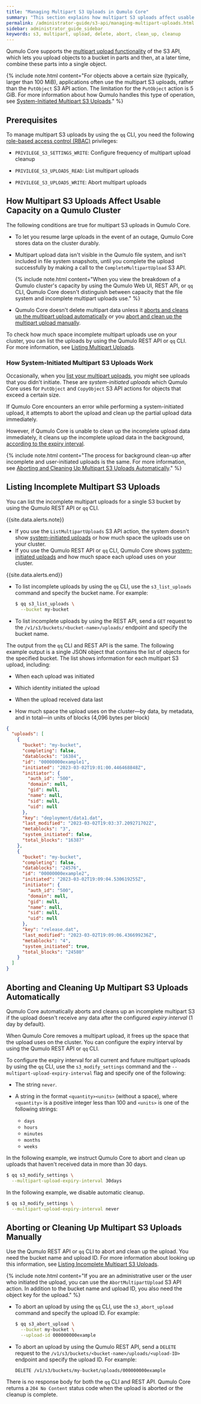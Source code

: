 ```yaml
---
title: "Managing Multipart S3 Uploads in Qumulo Core"
summary: "This section explains how multipart S3 uploads affect usable capacity on a Qumulo cluster and how to abort and clean up multipart uploads manually or automatically."
permalink: /administrator-guide/s3-api/managing-multipart-uploads.html
sidebar: administrator_guide_sidebar
keywords: s3, multipart, upload, delete, abort, clean_up, cleanup
---
```


Qumulo Core supports the [multipart upload functionality]({{site.s3.docs.multipartUpload}}) of the S3 API, which lets you upload objects to a bucket in parts and then, at a later time, combine these parts into a single object.

{% include note.html content="For objects above a certain size (typically, larger than 100 MiB), applications often use the multipart S3 uploads, rather than the `PutObject` S3 API action. The limitation for the `PutObject` action is 5 GiB. For more information about how Qumulo handles this type of operation, see [System-Initiated Multipart S3 Uploads](#system-initiated-uploads)." %}


## Prerequisites
To manage multipart S3 uploads by using the `qq` CLI, you need the following [role-based access control (RBAC)](https://care.qumulo.com/hc/en-us/articles/360036591633) privileges:

* `PRIVILEGE_S3_SETTINGS_WRITE`: Configure frequency of multipart upload cleanup

* `PRIVILEGE_S3_UPLOADS_READ`: List multipart uploads

* `PRIVILEGE_S3_UPLOADS_WRITE`: Abort multipart uploads


## How Multipart S3 Uploads Affect Usable Capacity on a Qumulo Cluster
The following conditions are true for multipart S3 uploads in Qumulo Core.

* To let you resume large uploads in the event of an outage, Qumulo Core stores data on the cluster durably.

* Multipart upload data isn't visible in the Qumulo file system, and isn't included in file system snapshots, until you complete the upload successfully by making a call to the `CompleteMultipartUpload` S3 API.

  {% include note.html content="When you view the breakdown of a Qumulo cluster's capacity by using the Qumulo Web UI, REST API, or `qq` CLI, Qumulo Core doesn't distinguish between capacity that the file system and incomplete multipart uploads use." %}

* Qumulo Core doesn't delete multipart data unless it [aborts and cleans up the multipart upload automatically](#cleaning-up-uploads-automatically) or you [abort and clean up the multipart upload manually](#cleaning-up-uploads-manually).

To check how much space incomplete multipart uploads use on your cluster, you can list the uploads by using the Qumulo REST API or `qq` CLI. For more information, see [Listing Multipart Uploads](#listing-uploads).

<a id="system-initiated-uploads"></a>
### How System-Initiated Multipart S3 Uploads Work
Occasionally, when you [list your multipart uploads](#listing-uploads), you might see uploads that you didn't initiate. These are _system-initiated uploads_ which Qumulo Core uses for `PutObject` and `CopyObject` S3 API actions for objects that exceed a certain size.

If Qumulo Core encounters an error while performing a system-initiated upload, it attempts to abort the upload and clean up the partial upload data immediately.

However, if Qumulo Core is unable to clean up the incomplete upload data immediately, it cleans up the incomplete upload data in the background, [according to the expiry interval](#cleaning-up-uploads-automatically).

{% include note.html content="The process for background clean-up after incomplete and user-initiated uploads is the same. For more information, see [Aborting and Cleaning Up Multipart S3 Uploads Automatically](#cleaning-up-uploads-automatically)." %}


<a id="listing-uploads"></a>
## Listing Incomplete Multipart S3 Uploads
You can list the incomplete multipart uploads for a single S3 bucket by using the Qumulo REST API or `qq` CLI.

{{site.data.alerts.note}}
<ul>
  <li>If you use the <code>ListMultipartUploads</code> S3 API action, the system doesn't show <a href="#system-initiated-uploads">system-initiated uploads</a> or how much space the uploads use on your cluster.</li>
  <li>If you use the Qumulo REST API or <code>qq</code> CLI, Qumulo Core shows <a href="#system-initiated-uploads">system-initiated uploads</a> and how much space each upload uses on your cluster.</li>
</ul>
{{site.data.alerts.end}}

* To list incomplete uploads by using the `qq` CLI, use the `s3_list_uploads` command and specify the bucket name. For example:

  ```bash
  $ qq s3_list_uploads \
    --bucket my-bucket
  ```

* To list incomplete uploads by using the REST API, send a `GET` request to the `/v1/s3/buckets/<bucket-name>/uploads/` endpoint and specify the bucket name.

The output from the `qq` CLI and REST API is the same. The following example output is a single JSON object that contains the list of objects for the specified bucket. The list shows information for each multipart S3 upload, including:

* When each upload was initiated

* Which identity initiated the upload

* When the upload received data last

* How much space the upload uses on the cluster&mdash;by data, by metadata, and in total&mdash;in units of blocks (4,096 bytes per block)

```json
{
  "uploads": [
    {
      "bucket": "my-bucket",
      "completing": false,
      "datablocks": "16384",
      "id": "00000000example1",
      "initiated": "2023-03-02T19:01:00.446468848Z",
      "initiator": {
        "auth_id": "500",
        "domain": null,
        "gid": null,
        "name": null,
        "sid": null,
        "uid": null
      },
      "key": "deployment/data1.dat",
      "last_modified": "2023-03-02T19:03:37.209271702Z",
      "metablocks": "3",
      "system_initiated": false,
      "total_blocks": "16387"
    },
    {
      "bucket": "my-bucket",
      "completing": false,
      "datablocks": "24576",
      "id": "00000000example2",
      "initiated": "2023-03-02T19:09:04.530619255Z",
      "initiator": {
        "auth_id": "500",
        "domain": null,
        "gid": null,
        "name": null,
        "sid": null,
        "uid": null
      },
      "key": "release.dat",
      "last_modified": "2023-03-02T19:09:06.436699236Z",
      "metablocks": "4",
      "system_initiated": true,
      "total_blocks": "24580"
    }
  ]
}
```


<a id="cleaning-up-uploads-automatically"></a>
## Aborting and Cleaning Up Multipart S3 Uploads Automatically
Qumulo Core automatically aborts and cleans up an incomplete multipart S3 if the upload doesn't receive any data after the configured _expiry interval_ (1 day by default).

When Qumulo Core removes a multipart upload, it frees up the space that the upload uses on the cluster. You can configure the expiry interval by using the Qumulo REST API or `qq` CLI.

To configure the expiry interval for all current and future multipart uploads by using the `qq` CLI, use the `s3_modify_settings` command and the `--multipart-upload-expiry-interval` flag and specify one of the following:

* The string `never`.
  
* A string in the format `<quantity><units>` (without a space), where `<quantity>` is a positive integer less than 100 and `<units>` is one of the following strings:
  
  * `days`
  * `hours`
  * `minutes`
  * `months`
  * `weeks`

In the following example, we instruct Qumulo Core to abort and clean up uploads that haven't received data in more than 30 days.

```bash
$ qq s3_modify_settings \
  --multipart-upload-expiry-interval 30days
```

In the following example, we disable automatic cleanup.

```bash
$ qq s3_modify_settings \
  --multipart-upload-expiry-interval never
```


<a id="cleaning-up-uploads-manually"></a>
## Aborting or Cleaning Up Multipart S3 Uploads Manually
Use the Qumulo REST API or `qq` CLI to abort and clean up the upload. You need the bucket name and upload ID. For more information about looking up this information, see [Listing Incomplete Multipart S3 Uploads](#listing-uploads).

{% include note.html content="If you are an administrative user or the user who initiated the upload, you can use the `AbortMultipartUpload` S3 API action. In addition to the bucket name and upload ID, you also need the object key for the upload." %}

* To abort an upload by using the `qq` CLI, use the `s3_abort_upload` command and specify the upload ID. For example:

  ```bash
  $ qq s3_abort_upload \
    --bucket my-bucket \
    --upload-id 000000000example
  ```

* To abort an upload by using the Qumulo REST API, send a `DELETE` request to the `/v1/s3/buckets/<bucket-name>/uploads/<upload-ID>` endpoint and specify the upload ID. For example:

  ```
  DELETE /v1/s3/buckets/my-bucket/uploads/000000000example
  ```

There is no response body for both the `qq` CLI and REST API. Qumulo Core returns a `204 No Content` status code when the upload is aborted or the cleanup is complete.
